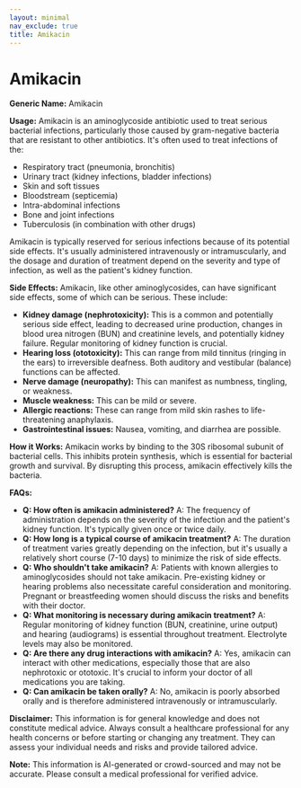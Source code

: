```yaml
---
layout: minimal
nav_exclude: true
title: Amikacin
---
```


# Amikacin

**Generic Name:** Amikacin

**Usage:** Amikacin is an aminoglycoside antibiotic used to treat serious bacterial infections, particularly those caused by gram-negative bacteria that are resistant to other antibiotics.  It's often used to treat infections of the:

* Respiratory tract (pneumonia, bronchitis)
* Urinary tract (kidney infections, bladder infections)
* Skin and soft tissues
* Bloodstream (septicemia)
* Intra-abdominal infections
* Bone and joint infections
* Tuberculosis (in combination with other drugs)


Amikacin is typically reserved for serious infections because of its potential side effects.  It's usually administered intravenously or intramuscularly, and the dosage and duration of treatment depend on the severity and type of infection, as well as the patient's kidney function.


**Side Effects:**  Amikacin, like other aminoglycosides, can have significant side effects, some of which can be serious. These include:

* **Kidney damage (nephrotoxicity):** This is a common and potentially serious side effect, leading to decreased urine production, changes in blood urea nitrogen (BUN) and creatinine levels, and potentially kidney failure.  Regular monitoring of kidney function is crucial.
* **Hearing loss (ototoxicity):**  This can range from mild tinnitus (ringing in the ears) to irreversible deafness.  Both auditory and vestibular (balance) functions can be affected.
* **Nerve damage (neuropathy):**  This can manifest as numbness, tingling, or weakness.
* **Muscle weakness:**  This can be mild or severe.
* **Allergic reactions:** These can range from mild skin rashes to life-threatening anaphylaxis.
* **Gastrointestinal issues:** Nausea, vomiting, and diarrhea are possible.


**How it Works:** Amikacin works by binding to the 30S ribosomal subunit of bacterial cells. This inhibits protein synthesis, which is essential for bacterial growth and survival.  By disrupting this process, amikacin effectively kills the bacteria.


**FAQs:**

* **Q: How often is amikacin administered?** A: The frequency of administration depends on the severity of the infection and the patient's kidney function. It's typically given once or twice daily.
* **Q: How long is a typical course of amikacin treatment?** A: The duration of treatment varies greatly depending on the infection, but it's usually a relatively short course (7-10 days) to minimize the risk of side effects.
* **Q: Who shouldn't take amikacin?** A: Patients with known allergies to aminoglycosides should not take amikacin.  Pre-existing kidney or hearing problems also necessitate careful consideration and monitoring.  Pregnant or breastfeeding women should discuss the risks and benefits with their doctor.
* **Q: What monitoring is necessary during amikacin treatment?** A: Regular monitoring of kidney function (BUN, creatinine, urine output) and hearing (audiograms) is essential throughout treatment.  Electrolyte levels may also be monitored.
* **Q: Are there any drug interactions with amikacin?** A: Yes, amikacin can interact with other medications, especially those that are also nephrotoxic or ototoxic.  It's crucial to inform your doctor of all medications you are taking.
* **Q: Can amikacin be taken orally?** A: No, amikacin is poorly absorbed orally and is therefore administered intravenously or intramuscularly.


**Disclaimer:** This information is for general knowledge and does not constitute medical advice.  Always consult a healthcare professional for any health concerns or before starting or changing any treatment.  They can assess your individual needs and risks and provide tailored advice.


**Note:** This information is AI-generated or crowd-sourced and may not be accurate. Please consult a medical professional for verified advice.